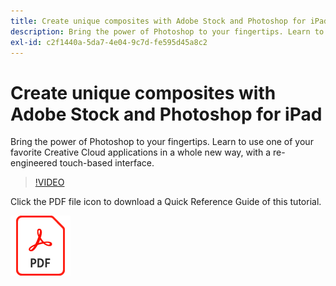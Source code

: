```yaml
---
title: Create unique composites with Adobe Stock and Photoshop for iPad
description: Bring the power of Photoshop to your fingertips. Learn to use one of your favorite Creative Cloud applications in a whole new way, with a re-engineered touch-based interface
exl-id: c2f1440a-5da7-4e04-9c7d-fe595d45a8c2
---
```

# Create unique composites with Adobe Stock and Photoshop for iPad

Bring the power of Photoshop to your fingertips. Learn to use one of your favorite Creative Cloud applications in a whole new way, with a re-engineered touch-based interface.

>[!VIDEO](https://video.tv.adobe.com/v/331004?hidetitle=true)

Click the PDF file icon to download a Quick Reference Guide of this tutorial.

[![PDF File Icon](../assets/acrobat_PDF_96.png)](../quick-reference/GettoknowPhotoshopontheiPad.pdf)
